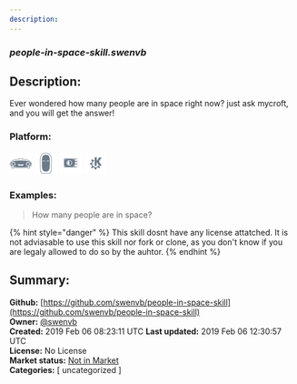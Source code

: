 ```yaml
---
description: 
---
```


### _people-in-space-skill.swenvb_  
## Description:  
Ever wondered how many people are in space right now? just ask mycroft, and you will get the answer!  
  
  
### Platform:  
 ![Mark I](../.gitbook/assets/mark-1-icon.png)  ![Mark II](../.gitbook/assets/mark-2-icon.png)  ![Picroft](../.gitbook/assets/picroft-icon.png)  ![plasmoid](../.gitbook/assets/kde.png)   
### Examples:  
> How many people are in space?  
  
{% hint style="danger" %}
This skill dosnt have any license attatched. It is not adviasable to use this skill nor fork or clone, as you don't know if you are legaly allowed to do so by the auhtor.
{% endhint %}
  
## Summary:  
**Github:** [https://github.com/swenvb/people-in-space-skill](https://github.com/swenvb/people-in-space-skill)  
**Owner:** [@swenvb](https://github.com/swenvb)  
**Created:** 2019 Feb 06 08:23:11 UTC  **Last updated:** 2019 Feb 06 12:30:57 UTC  
**License:** No License  
**Market status:** [Not in Market](https://market.mycroft.ai/skill/)  
**Categories:** [ uncategorized ]   
